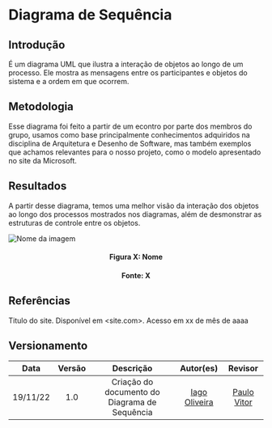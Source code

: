 # Diagrama de Sequência 

## Introdução

É um diagrama UML que ilustra a interação de objetos ao longo de um processo. Ele mostra as mensagens entre os participantes e objetos do sistema e a ordem em que ocorrem.

## Metodologia

Esse diagrama foi feito a partir de um econtro por parte dos membros do grupo, usamos como base principalmente conhecimentos adquiridos na disciplina de Arquitetura e Desenho de Software, mas também exemplos que achamos relevantes para o nosso projeto, como o modelo apresentado no site da Microsoft.

## Resultados

A partir desse diagrama, temos uma melhor visão da interação dos objetos ao longo dos processos mostrados nos diagramas, além de desmonstrar as estruturas de controle entre os objetos. 

![Nome da imagem](../assets/img/CaminhoDaImagem.png)
<h4 align = "center">Figura X: Nome</h6>
<h4 align = "center">Fonte: X</h6>

## Referências

Titulo do site. Disponível em <site.com>. Acesso em xx de mês de aaaa

## Versionamento

| Data  | Versão |                     Descrição                      |  Autor(es)  | Revisor |
| :---: | :----: | :------------------------------------------------: | :---------: | :-----: |
| 19/11/22 |  1.0  | Criação do documento do Diagrama de Sequência |    [Iago Oliveira](https://github.com/iagoomr)    |  [Paulo Vitor](https://github.com/PauloAbiAcl)  |